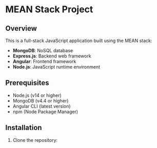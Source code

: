 # MEAN Stack Project

## Overview
This is a full-stack JavaScript application built using the MEAN stack:
- **MongoDB**: NoSQL database
- **Express.js**: Backend web framework
- **Angular**: Frontend framework
- **Node.js**: JavaScript runtime environment

## Prerequisites
- Node.js (v14 or higher)
- MongoDB (v4.4 or higher)
- Angular CLI (latest version)
- npm (Node Package Manager)

## Installation

1. Clone the repository:
